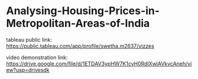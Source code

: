 # Analysing-Housing-Prices-in-Metropolitan-Areas-of-India



tableau public link: https://public.tableau.com/app/profile/swetha.m2637/vizzes

video demonstration link: https://drive.google.com/file/d/1ETDAV3ypHW7K1cyH0RdlXwlAVkvcAneh/view?usp=drivesdk
